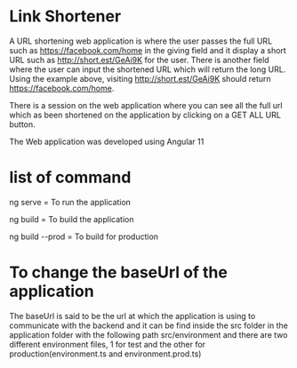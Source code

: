 # Link Shortener

A URL shortening web application is where the user passes the full URL such as https://facebook.com/home in the giving field and it display a short URL such as http://short.est/GeAi9K for the user. There is another field where the user can input the shortened URL which will return
the long URL. Using the example above, visiting http://short.est/GeAi9K should return  https://facebook.com/home.

There is a session on the web application where you can see all the full url which as been shortened on the application by clicking on a GET ALL URL button.

The Web application was developed using Angular 11

# list of command

ng serve = To run the application

ng build = To build the application

ng build --prod = To build for production


# To change the baseUrl of the application

The baseUrl is said to be the url at which the application is using to communicate with the backend and it can be find inside the src folder in the application folder with the following path
src/environment and there are two different environment files, 1 for test and the other for production(environment.ts and environment.prod.ts)


